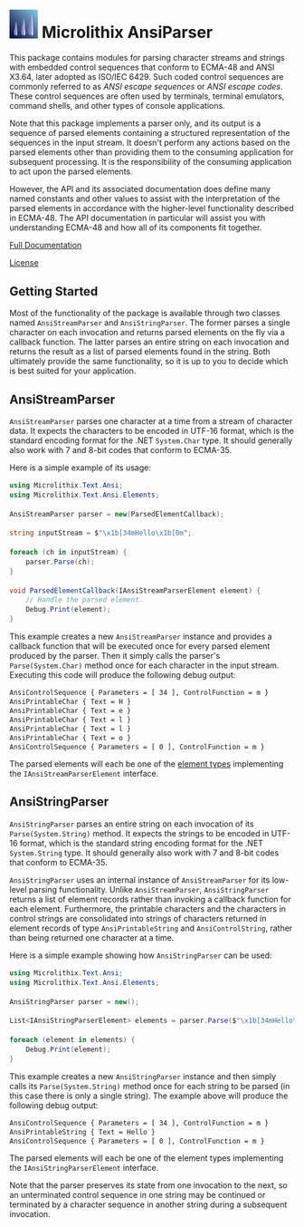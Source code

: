 <!-- markdownlint-disable MD033 -->
# <img width="10%" title="Logo" alt="Logo" src="./Doc/images/Logo.svg"> Microlithix AnsiParser
<!-- markdownlint-enable MD033 -->

This package contains modules for parsing character streams and strings with embedded control sequences that conform to ECMA-48 and ANSI X3.64, later adopted as ISO/IEC 6429. Such coded control sequences are commonly referred to as *ANSI escape sequences* or *ANSI escape codes*. These control sequences are often used by terminals, terminal emulators, command shells, and other types of console applications.

Note that this package implements a parser only, and its output is a sequence of parsed elements containing a structured representation of the sequences in the input stream. It doesn't perform any actions based on the parsed elements other than providing them to the consuming application for subsequent processing. It is the responsibility of the consuming application to act upon the parsed elements.

However, the API and its associated documentation does define many named constants and other values to assist with the interpretation of the parsed elements in accordance with the higher-level functionality described in ECMA-48. The API documentation in particular will assist you with understanding ECMA-48 and how all of its components fit together.

[Full Documentation](https://microlithix.github.io/AnsiParser/docs/Introduction.html)

[License](LICENSE.md)

## Getting Started

Most of the functionality of the package is available through two classes named `AnsiStreamParser` and `AnsiStringParser`. The former parses a single character on each invocation and returns parsed elements on the fly via a callback function. The latter parses an entire string on each invocation and returns the result as a list of parsed elements found in the string. Both ultimately provide the same functionality, so it is up to you to decide which is best suited for your application.

## AnsiStreamParser

`AnsiStreamParser` parses one character at a time from a stream of character data. It expects the characters to be encoded in UTF-16 format, which is the standard encoding format for the .NET `System.Char` type. It should generally also work with 7 and 8-bit codes that conform to ECMA-35.

Here is a simple example of its usage:

```csharp
using Microlithix.Text.Ansi;
using Microlithix.Text.Ansi.Elements;

AnsiStreamParser parser = new(ParsedElementCallback);

string inputStream = $"\x1b[34mHello\x1b[0m";

foreach (ch in inputStream) {
    parser.Parse(ch);
}

void ParsedElementCallback(IAnsiStreamParserElement element) {
    // Handle the parsed element.
    Debug.Print(element);
}
```

This example creates a new `AnsiStreamParser` instance and provides a callback function that will be executed once for every parsed element produced by the parser. Then it simply calls the parser's `Parse(System.Char)` method once for each character in the input stream. Executing this code will produce the following debug output:

```text
AnsiControlSequence { Parameters = [ 34 ], ControlFunction = m }
AnsiPrintableChar { Text = H }
AnsiPrintableChar { Text = e }
AnsiPrintableChar { Text = l }
AnsiPrintableChar { Text = l }
AnsiPrintableChar { Text = o }
AnsiControlSequence { Parameters = [ 0 ], ControlFunction = m }
```

The parsed elements will each be one of the [element types](https://microlithix.github.io/AnsiParser/docs/Elements.html) implementing the `IAnsiStreamParserElement` interface.

## AnsiStringParser

`AnsiStringParser` parses an entire string on each invocation of its `Parse(System.String)` method. It expects the strings to be encoded in UTF-16 format, which is the standard string encoding format for the .NET `System.String` type. It should generally also work with 7 and 8-bit codes that conform to ECMA-35.

`AnsiStringParser` uses an internal instance of `AnsiStreamParser` for its low-level parsing functionality. Unlike `AnsiStreamParser`, `AnsiStringParser` returns a list of element records rather than invoking a callback function for each element. Furthermore, the printable characters and the characters in control strings are consolidated into strings of characters returned in element records of type `AnsiPrintableString` and `AnsiControlString`, rather than being returned one character at a time.

Here is a simple example showing how `AnsiStringParser` can be used:

```csharp
using Microlithix.Text.Ansi;
using Microlithix.Text.Ansi.Elements;

AnsiStringParser parser = new();

List<IAnsiStringParserElement> elements = parser.Parse($"\x1b[34mHello\x1b[0m"));

foreach (element in elements) {
    Debug.Print(element);
}
```

This example creates a new `AnsiStringParser` instance and then simply calls its `Parse(System.String)` method once for each string to be parsed (in this case there is only a single string). The example above will produce the following debug output:

```text
AnsiControlSequence { Parameters = [ 34 ], ControlFunction = m }
AnsiPrintableString { Text = Hello }
AnsiControlSequence { Parameters = [ 0 ], ControlFunction = m }
```

The parsed elements will each be one of the element types implementing the `IAnsiStringParserElement` interface.

Note that the parser preserves its state from one invocation to the next, so an unterminated control sequence in one string may be continued or terminated by a character sequence in another string during a subsequent invocation.
